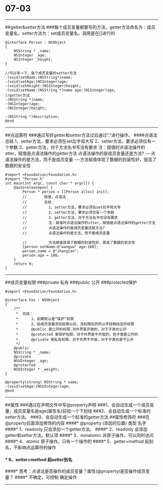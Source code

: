 # 07-03
---
##getter&setter方法
###每个成员变量都要写的方法，getter方法命名为：成员变量名，setter方法为：set成员变量名。调用是在[]进行的

```
@interface Person : NSObject
{
    NSString * _name;
    NSInteger _age;
    NSInteger _height;
}

//可以写一下，每个成员变量的setter方法
-(void)setName:(NSString*)name;
-(void)setAge:(NSInteger)age;
-(void)setHeight:(NSInteger)height;
-(void)setName:(NSString *)name age:(NSInteger)age;
//getter方法
-(NSString *)name;
-(NSInteger)age;
-(NSInteger)height;

-(NSString *)description;
@end
```

---
##点运算符
###通过写好getter和setter方法过后通过"."进行操作。
####点语法总结
    1、setter方法，要求必须在set后字母大写
    2、setter方法，要求必须仅有一个参数
    3、getter方法，对于方法名书写没有要求
    注：赋值时点语法操作的stter，赋值是点语法操作的getter方法
          点语法操作的是成员变量还是方法?
    ---点语法操作的是方法，而不是成员变量
    ---方法赋值体现了数据的封装性好，提高了数据的安全性
```
#import <Foundation/Foundation.h>
#import "Person.h"
int main(int argc, const char * argv[]) {
    @autoreleasepool {
        Person * person = [[Person alloc] init];
        //        赋值，点语法
        //        总结：
        //          1、setter方法，要求必须在set后字母大写
        //          2、setter方法，要求必须仅有一个参数
        //          3、getter方法，对于方法名书写没有要求
        //          注：赋值时点语法操作的stter，赋值是点语法操作的getter方法
        //          点语法操作的是成员变量还是方法?
        //          点语法操作的是方法，而不是成员变量
        
        //          方法赋值体现了数据的封装性好，提高了数据的安全性
        [person setName:@"wanguw" age:160];
        person.name = @"zhangsan";
        person.age = 180;
    }
    return 0;
}
```
---
##成员变量权限
###private 私有
###public 公开
###protected保护
```
#import <Foundation/Foundation.h>

@interface Fox : NSObject
{
    /**
     *  总结：
     *      1、如果默认是“保护”权限
     *      2、给成员变量添加权限以后，其权限后的所以字段都给定的权限
     *      @public 是公开的权限,对外界是开放的，对于子类也公开
     *      @protected 是保护权限，对于外界是不开放的，但子类是公开的
     *      @private 是私有权限，对于外界不开放，对于子类也是不公开
     */
    @public
    NSString * _name;
    @private
    NSUInteger _age;
    @protected
    NSUInteger * _weight;
}

@property(strong) NSString * name;
-(void)setAge:(NSUInteger)age;
@end
```
---
##属性
###通过在声明文件中写@property声明
###1、会自动生成一个成员变量，成员变量名是age(属性名)前加一个下划线
###2、会自动生成一个标准的setter方法。
###3、会自动生成一个标准的getter方法
##属性修饰符
###在@property后面添加修饰的内容
####*  @property (添加的位置)  类型  名字
 ####*      1、readonly 只会添加一个getter方法。
 ####*      2、readonly 会添加getter和setter方法。默认项
 ####*      3、nonatomic 非原子操作，可以同时访问
 ####*      4、atomic 原子操作。只有一个操作的
 ####*      5、getter=method 起别名，不影响点运算符的操作
#### *      6、setter=method 起setter别名
 ####*      思考：点语法是否操作的成员变量？属性(@property)是否操作成员变量？
 ####*                          不确定，可控制                               确定操作

---

